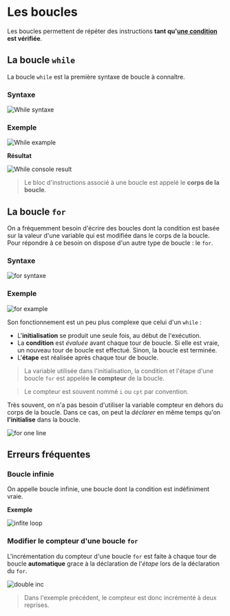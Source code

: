 # Les boucles

Les boucles permettent de répéter des instructions **tant qu'[une condition](https://github.com/TresorDeKelloggS/Lille_JavaScript_Wiki/blob/master/md/conditions/Les_conditions.md) est vérifiée**.

## La boucle `while`

La boucle `while` est la première syntaxe de boucle à connaître.

### Syntaxe

![While syntaxe](https://raw.githubusercontent.com/TresorDeKelloggS/Lille_JavaScript_Wiki/master/ressources/loops/while_syntax.png)

### Exemple

![While example](https://raw.githubusercontent.com/TresorDeKelloggS/Lille_JavaScript_Wiki/master/ressources/loops/while_example.png)

**Résultat**

![While console result](https://raw.githubusercontent.com/TresorDeKelloggS/Lille_JavaScript_Wiki/master/ressources/loops/while_console.png)

> Le bloc d'instructions associé à une boucle est appelé le **corps de la boucle**.

## La boucle `for`

On a fréquemment besoin d'écrire des boucles dont la condition est basée sur la valeur d'une variable qui est modifiée dans le corps de la boucle. Pour répondre à ce besoin on dispose d'un autre type de boucle : le `for`.

### Syntaxe

![for syntaxe](https://raw.githubusercontent.com/TresorDeKelloggS/Lille_JavaScript_Wiki/master/ressources/loops/for_syntaxe.png)

### Exemple

![for example](https://raw.githubusercontent.com/TresorDeKelloggS/Lille_JavaScript_Wiki/master/ressources/loops/for_example.png)

Son fonctionnement est un peu plus complexe que celui d'un `while` :

* L'**initialisation** se produit une seule fois, au début de l'exécution.
* La **condition** est *évaluée* avant chaque tour de boucle. Si elle est vraie, un nouveau tour de boucle est effectué. Sinon, la boucle est terminée.
* L'**étape** est réalisée après chaque tour de boucle.


> La variable utilisée dans l'initialisation, la condition et l'étape d'une boucle `for` est appelée **le compteur** de la boucle.

> Le compteur est souvent nommé `i` ou `cpt` par convention.

Très souvent, on n'a pas besoin d'utiliser la variable compteur en dehors du corps de la boucle. Dans ce cas, on peut la *déclarer* en même temps qu'on **l'initialise** dans la boucle.

![for one line](https://raw.githubusercontent.com/TresorDeKelloggS/Lille_JavaScript_Wiki/master/ressources/loops/for_oneline.png)

## Erreurs fréquentes

### Boucle infinie

On appelle boucle infinie, une boucle dont la condition est indéfiniment vraie.

**Exemple**

![infite loop](https://raw.githubusercontent.com/TresorDeKelloggS/Lille_JavaScript_Wiki/master/ressources/loops/infinite_loop.png)

### Modifier le compteur d'une boucle `for`

L'incrémentation du compteur d'une boucle `for` est faite à chaque tour de boucle **automatique** grace à la déclaration de l'*étape* lors de la déclaration du `for`.

![double inc](https://raw.githubusercontent.com/TresorDeKelloggS/Lille_JavaScript_Wiki/master/ressources/loops/double_inc.png)

> Dans l'exemple précédent, le compteur est donc incrémenté à deux reprises.